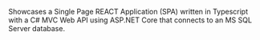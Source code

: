 Showcases a Single Page REACT Application (SPA) written in Typescript with a C# MVC Web API using ASP.NET Core that connects to an MS SQL Server database.
